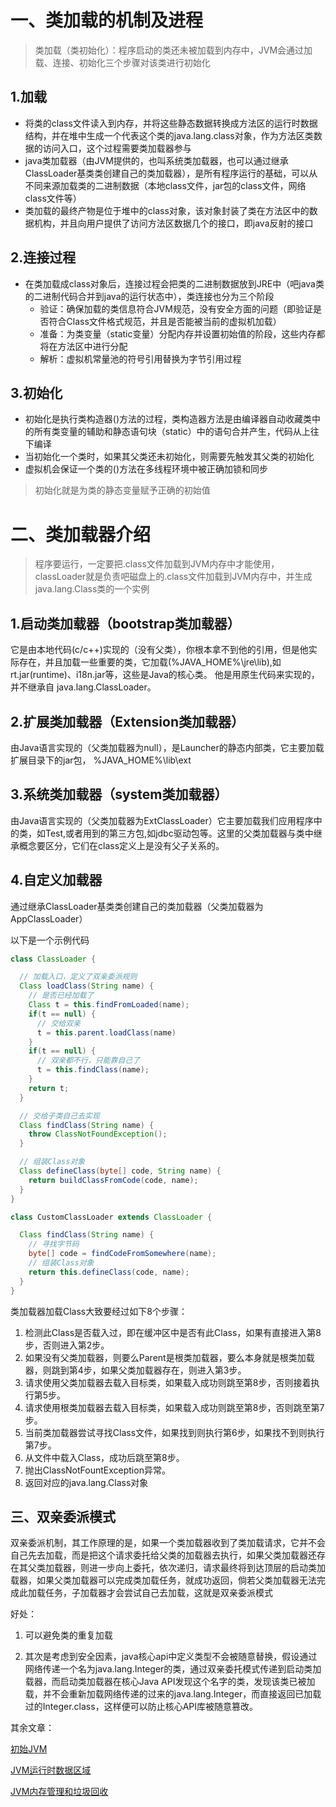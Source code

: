 # 一、类加载的机制及进程

> 类加载（类初始化）：程序启动的类还未被加载到内存中，JVM会通过加载、连接、初始化三个步骤对该类进行初始化

## 1.加载

- 将类的class文件读入到内存，并将这些静态数据转换成方法区的运行时数据结构，并在堆中生成一个代表这个类的java.lang.class对象，作为方法区类数据的访问入口，这个过程需要类加载器参与
- java类加载器（由JVM提供的，也叫系统类加载器，也可以通过继承ClassLoader基类类创建自己的类加载器），是所有程序运行的基础，可以从不同来源加载类的二进制数据（本地class文件，jar包的class文件，网络class文件等）
- 类加载的最终产物是位于堆中的class对象，该对象封装了类在方法区中的数据机构，并且向用户提供了访问方法区数据几个的接口，即java反射的接口

## 2.连接过程

- 在类加载成class对象后，连接过程会把类的二进制数据放到JRE中（吧java类的二进制代码合并到java的运行状态中），类连接也分为三个阶段
  - 验证：确保加载的类信息符合JVM规范，没有安全方面的问题（即验证是否符合Class文件格式规范，并且是否能被当前的虚拟机加载）
  - 准备：为类变量（static变量）分配内存并设置初始值的阶段，这些内存都将在方法区中进行分配
  - 解析：虚拟机常量池的符号引用替换为字节引用过程

## 3.初始化

- 初始化是执行类构造器<clinit>()方法的过程，类构造器方法是由编译器自动收藏类中的所有类变量的辅助和静态语句块（static）中的语句合并产生，代码从上往下编译
- 当初始化一个类时，如果其父类还未初始化，则需要先触发其父类的初始化
- 虚拟机会保证一个类的<clinit>()方法在多线程环境中被正确加锁和同步

> 初始化就是为类的静态变量赋予正确的初始值

# 二、类加载器介绍

> 程序要运行，一定要把.class文件加载到JVM内存中才能使用，classLoader就是负责吧磁盘上的.class文件加载到JVM内存中，并生成java.lang.Class类的一个实例

## 1.启动类加载器（bootstrap类加载器）

它是由本地代码(c/c++)实现的（没有父类），你根本拿不到他的引用，但是他实际存在，并且加载一些重要的类，它加载(%JAVA_HOME%\jre\lib),如rt.jar(runtime)、i18n.jar等，这些是Java的核心类。 他是用原生代码来实现的，并不继承自 java.lang.ClassLoader。

## 2.扩展类加载器（Extension类加载器）

由Java语言实现的（父类加载器为null），是Launcher的静态内部类，它主要加载扩展目录下的jar包， %JAVA_HOME%\lib\ext

## 3.系统类加载器（system类加载器）

由Java语言实现的（父类加载器为ExtClassLoader）它主要加载我们应用程序中的类，如Test,或者用到的第三方包,如jdbc驱动包等。这里的父类加载器与类中继承概念要区分，它们在class定义上是没有父子关系的。

## 4.自定义加载器

通过继承ClassLoader基类类创建自己的类加载器（父类加载器为AppClassLoader）

以下是一个示例代码

```java
class ClassLoader {

  // 加载入口，定义了双亲委派规则
  Class loadClass(String name) {
    // 是否已经加载了
    Class t = this.findFromLoaded(name);
    if(t == null) {
      // 交给双亲
      t = this.parent.loadClass(name)
    }
    if(t == null) {
      // 双亲都不行，只能靠自己了
      t = this.findClass(name);
    }
    return t;
  }

  // 交给子类自己去实现
  Class findClass(String name) {
    throw ClassNotFoundException();
  }

  // 组装Class对象
  Class defineClass(byte[] code, String name) {
    return buildClassFromCode(code, name);
  }
}

class CustomClassLoader extends ClassLoader {

  Class findClass(String name) {
    // 寻找字节码
    byte[] code = findCodeFromSomewhere(name);
    // 组装Class对象
    return this.defineClass(code, name);
  }
}
```

类加载器加载Class大致要经过如下8个步骤：

1. 检测此Class是否载入过，即在缓冲区中是否有此Class，如果有直接进入第8步，否则进入第2步。
2. 如果没有父类加载器，则要么Parent是根类加载器，要么本身就是根类加载器，则跳到第4步，如果父类加载器存在，则进入第3步。
3. 请求使用父类加载器去载入目标类，如果载入成功则跳至第8步，否则接着执行第5步。
4. 请求使用根类加载器去载入目标类，如果载入成功则跳至第8步，否则跳至第7步。
5. 当前类加载器尝试寻找Class文件，如果找到则执行第6步，如果找不到则执行第7步。
6. 从文件中载入Class，成功后跳至第8步。
7. 抛出ClassNotFountException异常。
8. 返回对应的java.lang.Class对象

## 三、双亲委派模式

双亲委派机制，其工作原理的是，如果一个类加载器收到了类加载请求，它并不会自己先去加载，而是把这个请求委托给父类的加载器去执行，如果父类加载器还存在其父类加载器，则进一步向上委托，依次递归，请求最终将到达顶层的启动类加载器，如果父类加载器可以完成类加载任务，就成功返回，倘若父类加载器无法完成此加载任务，子加载器才会尝试自己去加载，这就是双亲委派模式

好处：

1. 可以避免类的重复加载

2. 其次是考虑到安全因素，java核心api中定义类型不会被随意替换，假设通过网络传递一个名为java.lang.Integer的类，通过双亲委托模式传递到启动类加载器，而启动类加载器在核心Java API发现这个名字的类，发现该类已被加载，并不会重新加载网络传递的过来的java.lang.Integer，而直接返回已加载过的Integer.class，这样便可以防止核心API库被随意篡改。

   

其余文章：

[初始JVM](https://onelibero.love/archives/jvm0)

[JVM运行时数据区域](https://onelibero.love/archives/jvm1)

[JVM内存管理和垃圾回收](https://onelibero.love/archives/jvm3)